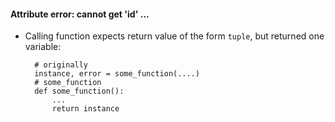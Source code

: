 #### Attribute error: cannot get 'id' ...
- Calling function expects return value of the form `tuple`, but returned
one variable:

        # originally
        instance, error = some_function(....)
        # some_function
        def some_function():
            ...
            return instance
